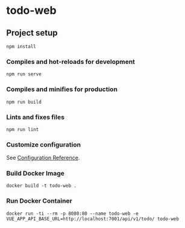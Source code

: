 # todo-web

## Project setup
```
npm install
```

### Compiles and hot-reloads for development
```
npm run serve
```

### Compiles and minifies for production
```
npm run build
```

### Lints and fixes files
```
npm run lint
```

### Customize configuration
See [Configuration Reference](https://cli.vuejs.org/config/).

### Build Docker Image
```
docker build -t todo-web .
```

### Run Docker Container
```
docker run -ti --rm -p 8080:80 --name todo-web -e VUE_APP_API_BASE_URL=http://localhost:7001/api/v1/todo/ todo-web
```
